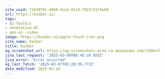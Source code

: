 ```yaml
---
site_uuid: 7183079c-d6b9-4ce1-81c6-7922141f4ab0
url: https://kaiber.ai/
tags:
- AI-Toolkit
- Generative-AI
- gen-ai--video
image: https://kaiber.ai/apple-touch-icon.png
site_name: Kaiber
title: Kaiber
og_screenshot_url: https://og-screenshots-prod.s3.amazonaws.com/1366x768/80/false/5cb73ed272e54cfa8c3056fbe38b96e36b99dd074e2840c5a0c6ff254bda6e21.jpeg
jina_last_request: '2025-03-09T06:45:10.055Z'
jina_error: "Error occurred"
og_last_fetch: '2025-03-07T05:20:39.772Z'
date_modified: 2025-03-24
---
```




